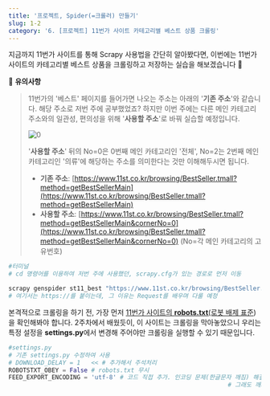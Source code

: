 ```yaml
---
title: '프로젝트, Spider(=크롤러) 만들기'
slug: 1-2
category: '6. [프로젝트] 11번가 사이트 카테고리별 베스트 상품 크롤링'
---
```


지금까지 11번가 사이트를 통해 Scrapy 사용법을 간단히 알아봤다면, 이번에는 11번가 사이트의 카테고리별 베스트 상품을 크롤링하고 저장하는 실습을 해보겠습니다 🛒

📢 **유의사항**
>
> 11번가의 '베스트' 페이지를 들어가면 나오는 주소는 아래의 '**기존 주소**'와 같습니다. 해당 주소로 저번 주에 공부했었죠? 하지만 이번 주에는 다른 메인 카테고리 주소와의 일관성, 편의성을 위해 '**사용할 주소**'로 바꿔 실습할 예정입니다.
>
> ![0](./scrapy/6-1/0.png)
> 
> '**사용할 주소**' 뒤의 No=0은 0번째 메인 카테고리인 '전체', No=2는 2번째 메인 카테고리인 '의류'에 해당하는 주소를 의미한다는 것만 이해해두시면 됩니다.
>
> - **기존 주소**: [https://www.11st.co.kr/browsing/BestSeller.tmall?method=getBestSellerMain](https://www.11st.co.kr/browsing/BestSeller.tmall?method=getBestSellerMain)
> - **사용할 주소**: [https://www.11st.co.kr/browsing/BestSeller.tmall?method=getBestSellerMain&cornerNo=0](https://www.11st.co.kr/browsing/BestSeller.tmall?method=getBestSellerMain&cornerNo=0) (No=각 메인 카테고리의 고유번호)


```powershell
#터미널
# cd 명령어를 이용하여 저번 주에 사용했던, scrapy.cfg가 있는 경로로 먼저 이동

scrapy genspider st11_best "https://www.11st.co.kr/browsing/BestSeller.tmall?method=getBestSellerMain&cornerNo=0"
# 여기서는 https://를 붙이는데, 그 이유는 Request를 배우며 다룰 예정
```

본격적으로 크롤링을 하기 전, 가장 먼저 [11번가 사이트의 **robots.txt**(로봇 배제 표준](https://www.11st.co.kr/robots.txt))을 확인해봐야 합니다. 2주차에서 배웠듯이, 이 사이트는 크롤링을 막아놓았으니 우리는 특정 설정을 **settings.py**에서 변경해 주어야만 크롤링을 실행할 수 있기 때문입니다.

```python
#settings.py
# 기존 settings.py 수정하여 사용
# DOWNLOAD_DELAY = 1   << # 추가해서 주석처리
ROBOTSTXT_OBEY = False # robots.txt 무시
FEED_EXPORT_ENCODING = 'utf-8' # 코드 직접 추가. 인코딩 문제(한글문자 깨짐) 해결 코드
															 # 그래도 깨지면 'cp949'로 바꾸기
